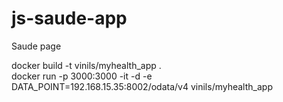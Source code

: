 # js-saude-app
Saude page

docker build -t vinils/myhealth_app .<BR>
docker run -p 3000:3000 -it -d -e DATA_POINT=192.168.15.35:8002/odata/v4 vinils/myhealth_app
